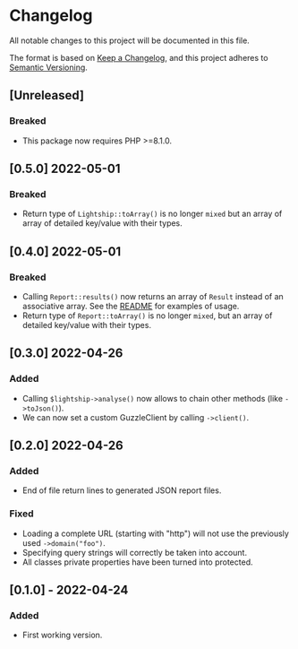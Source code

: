 # Changelog
All notable changes to this project will be documented in this file.

The format is based on [Keep a Changelog](https://keepachangelog.com/en/1.0.0/),
and this project adheres to [Semantic Versioning](https://semver.org/spec/v2.0.0.html).

## [Unreleased]

### Breaked

- This package now requires PHP >=8.1.0.

## [0.5.0] 2022-05-01

### Breaked

- Return type of `Lightship::toArray()` is no longer `mixed` but an array of array of detailed key/value with their types.

## [0.4.0] 2022-05-01

### Breaked

- Calling `Report::results()` now returns an array of `Result` instead of an associative array. See the [README](README.md#3-set-a-response-callback) for examples of usage.
- Return type of `Report::toArray()` is no longer `mixed`, but an array of detailed key/value with their types.

## [0.3.0] 2022-04-26

### Added

- Calling `$lightship->analyse()` now allows to chain other methods (like `->toJson()`).
- We can now set a custom GuzzleClient by calling `->client()`.

## [0.2.0] 2022-04-26

### Added

- End of file return lines to generated JSON report files.

### Fixed

- Loading a complete URL (starting with "http") will not use the previously used `->domain("foo")`.
- Specifying query strings will correctly be taken into account.
- All classes private properties have been turned into protected.

## [0.1.0] - 2022-04-24

### Added

- First working version.
